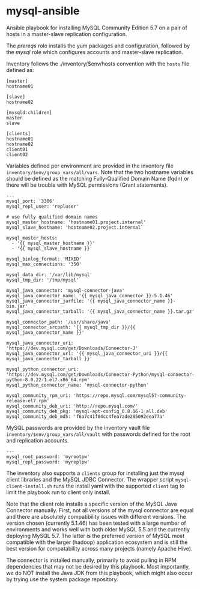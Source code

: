 mysql-ansible
=============

  Ansible playbook for installing MySQL Community Edition 5.7 on a pair of
hosts in a master-slave replication configuration.

  The *prereqs* role installs the yum packages and configuration, followed
by the *mysql* role which configures accounts and master-slave replication.

  Inventory follows the ./inventory/$env/hosts convention with the `hosts`
file defined as:
```
[master]
hostname01

[slave]
hostname02

[mysqld:children]
master
slave

[clients]
hostname01
hostname02
client01
client02
```

Variables defined per environment are provided in the inventory file
`inventory/$env/group_vars/all/vars`. Note that the two hostname
variables should be defined as the matching Fully-Qualified Domain Name (fqdn)
or there will be trouble with MySQL permissions (Grant statements).
```
---
mysql_port: '3306'
mysql_repl_user: 'repluser'

# use fully qualified domain names
mysql_master_hostname: 'hostname01.project.internal'
mysql_slave_hostname: 'hostname02.project.internal`

mysql_master_hosts:
  - '{{ mysql_master_hostname }}'
  - '{{ mysql_slave_hostname }}'

mysql_binlog_format: 'MIXED'
mysql_max_connections: '350'

mysql_data_dir: '/var/lib/mysql'
mysql_tmp_dir: '/tmp/mysql'

mysql_java_connector: 'mysql-connector-java'
mysql_java_connector_name: '{{ mysql_java_connector }}-5.1.46'
mysql_java_connector_jarfile: '{{ mysql_java_connector_name }}-bin.jar'
mysql_java_connector_tarball: '{{ mysql_java_connector_name }}.tar.gz'

mysql_connector_path: '/usr/share/java'
mysql_connector_srcpath: '{{ mysql_tmp_dir }}/{{ mysql_java_connector_name }}'

mysql_java_connector_uri: 'https://dev.mysql.com/get/Downloads/Connector-J'
mysql_java_connector_url: '{{ mysql_java_connector_uri }}/{{ mysql_java_connector_tarball }}'

mysql_python_connector_uri: 'https://dev.mysql.com/get/Downloads/Connector-Python/mysql-connector-python-8.0.22-1.el7.x86_64.rpm'
mysql_python_connector_name: 'mysql-connector-python'

mysql_community_rpm_uri: 'https://repo.mysql.com/mysql57-community-release-el7.rpm'
mysql_community_deb_uri: 'http://repo.mysql.com/'
mysql_community_deb_pkg: 'mysql-apt-config_0.8.16-1_all.deb'
mysql_community_deb_md5: 'f6a7c41f04cc4fea7ade285092eea77a'
```

MySQL passwords are provided by the inventory vault file
`inventory/$env/group_vars/all/vault` with passwords defined for the root
and replication accounts.
```
---
mysql_root_password: 'myrootpw'
mysql_repl_password: 'myreplpw'
```

The inventory also supports a `clients` group for installing just the
mysql client libraries and the MySQL JDBC Connector.  The wrapper
script `mysql-client-install.sh` runs the install yaml with the
supported `client` tag to limit the playbook run to client only install.

Note that the client role installs a specific version of the MySQL Java
Connector manually.  First, not all versions of the mysql connector are equal
and there are absolutely compatibility issues with different versions. The
version chosen (currently 5.1.46) has been tested with a large number of
environments and works well with both older MySQL 5.5 and the currently
deploying MySQL 5.7.  The latter is the preferred version of MySQL most
compatible with the larger (hadoop) application ecosystem and is still the 
best version for compatability across many projects (namely Apache Hive).

The connector is installed manually, primarily to avoid pulling in RPM
dependencies that may not be desired by this playbook. Most importantly, 
we do NOT install the Java JDK from this playbook, which might also occur 
by trying use the system package repository.
